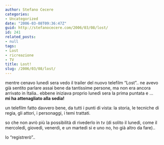 ```yaml
---
author: Stefano Cecere
categories:
- Uncategorized
date: "2006-03-08T09:36:47Z"
guid: http://stefanocecere.com/2006/03/08/lost/
id: 241
related_posts:
- null
tags:
- Lost
- ricreazione
- TV
title: Lost!
slug: /2006/03/08/lost/
---
```


mentre cenavo lunedì sera vedo il trailer del nuovo telefilm &#8220;Lost&#8221;.. ne avevo già sentito parlare assai bene da tantissime persone, ma non era ancora arrivato in Italia.. ebbene iniziava proprio lunedì sera la prima puntata e &#8230; **mi ha attenagliato alla sedia!**

un telefilm fatto davvero bene, da tutti i punti di vista: la storia, le tecniche di regia, gli attori, i personaggi, i temi trattati.
  
so che non avrò più la possibilità di rivederlo in tv (di solito il lunedì, come il mercoledì, giovedì, venerdì, e un martedì si e uno no, ho già altro da fare)..
  
lo &#8220;registrerò&#8221;..
